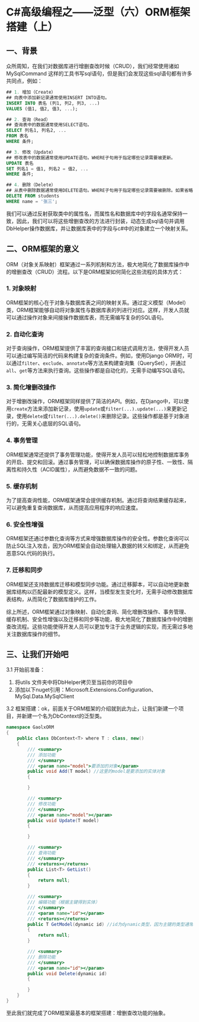 # C#高级编程之——泛型（六）ORM框架搭建（上）

## 一、背景

众所周知，在我们对数据库进行增删查改时候（CRUD），我们经常使用诸如 MySqlCommand 这样的工具书写sql语句，但是我们会发现这些sql语句都有许多共同点，例如：

```sql
## 1. 增加（Create）
## 向表中添加新记录通常使用INSERT INTO语句。
INSERT INTO 表名 (列1, 列2, 列3, ...)  
VALUES (值1, 值2, 值3, ...);

## 2. 查询（Read）
## 查询表中的数据通常使用SELECT语句。
SELECT 列名1, 列名2, ...  
FROM 表名  
WHERE 条件;

## 3. 修改（Update）
## 修改表中的数据通常使用UPDATE语句。WHERE子句用于指定哪些记录需要被更新。
UPDATE 表名  
SET 列名1 = 值1, 列名2 = 值2, ...  
WHERE 条件;

## 4. 删除（Delete）
## 从表中删除数据通常使用DELETE语句。WHERE子句用于指定哪些记录需要被删除。如果省略WHERE子句，则会删除表中的所有记录。
DELETE FROM students  
WHERE name = '张三';

```

我们可以通过反射获取类中的属性名，而属性名和数据库中的字段名通常保持一致，因此，我们可以将这些增删查改的方法进行封装，动态生成sql语句并调用DbHelper操作数据库，并让数据库表中的字段与c#中的对象建立一个映射关系。

## 二、ORM框架的意义

ORM（对象关系映射）框架通过一系列机制和方法，极大地简化了数据库操作中的增删查改（CRUD）流程。以下是ORM框架如何简化这些流程的具体方式：

### 1. 对象映射

ORM框架的核心在于对象与数据库表之间的映射关系。通过定义模型（Model）类，ORM框架能够自动将对象属性与数据库表的列进行对应。这样，开发人员就可以通过操作对象来间接操作数据库表，而无需编写复杂的SQL语句。

### 2. 自动化查询

对于查询操作，ORM框架提供了丰富的查询接口和链式调用方法，使得开发人员可以通过编写简洁的代码来构建复杂的查询条件。例如，使用Django ORM时，可以通过`filter`、`exclude`、`annotate`等方法来构建查询集（QuerySet），并通过`all`、`get`等方法来执行查询。这些操作都是自动化的，无需手动编写SQL语句。

### 3. 简化增删改操作

对于增删改操作，ORM框架同样提供了简洁的API。例如，在Django中，可以使用`create`方法来添加新记录，使用`update`或`filter(...).update(...)`来更新记录，使用`delete`或`filter(...).delete()`来删除记录。这些操作都是基于对象进行的，无需关心底层的SQL语句。

### 4. 事务管理

ORM框架通常还提供了事务管理功能，使得开发人员可以轻松地控制数据库事务的开启、提交和回滚。通过事务管理，可以确保数据库操作的原子性、一致性、隔离性和持久性（ACID属性），从而避免数据不一致的问题。

### 5. 缓存机制

为了提高查询性能，ORM框架通常会提供缓存机制。通过将查询结果缓存起来，可以避免重复查询数据库，从而提高应用程序的响应速度。

### 6. 安全性增强

ORM框架还通过参数化查询等方式来增强数据库操作的安全性。参数化查询可以防止SQL注入攻击，因为ORM框架会自动处理输入数据的转义和绑定，从而避免恶意SQL代码的执行。

### 7. 迁移和同步

ORM框架还支持数据库迁移和模型同步功能。通过迁移脚本，可以自动地更新数据库结构以匹配最新的模型定义。这样，当模型发生变化时，无需手动修改数据库表结构，从而简化了数据库维护的工作。

综上所述，ORM框架通过对象映射、自动化查询、简化增删改操作、事务管理、缓存机制、安全性增强以及迁移和同步等功能，极大地简化了数据库操作中的增删查改流程。这些功能使得开发人员可以更加专注于业务逻辑的实现，而无需过多地关注数据库操作的细节。

## 三、让我们开始吧

3.1 开始前准备：

1. 将utils 文件夹中将DbHelper拷贝至当前你的项目中
2. 添加以下nuget引用：Microsoft.Extensions.Configuration、MySql.Data.MySqlClient

3.2 框架搭建：ok，前面关于ORM框架的介绍就到此为止，让我们新建一个项目，并新建一个名为DbContext的泛型类。

```csharp
namespace GaolxORM
{
    public class DbContext<T> where T : class, new()
    {
        /// <summary>
        /// 添加功能
        /// </summary>
        /// <param name="model">要添加的对象</param>
        public void Add(T model) //这里的model是要添加的实体对象
        {

        }

        /// <summary>
        /// 修改功能
        /// </summary>
        /// <param name="model"></param>
        public void Update(T model)
        {

        }

        /// <summary>
        /// 查询功能
        /// </summary>
        /// <returns></returns>
        public List<T> GetList()
        {
            return null;
        }

        /// <summary>
        /// 编辑功能（根据主键得到实体）
        /// </summary>
        /// <param name="id"></param>
        /// <returns></returns>
        public T GetModel(dynamic id) //id为dynamic类型，因为主键的类型通常是不确定的（例如可能是int,也有可能是string,long）
        {
            return null;
        }

        /// <summary>
        /// 删除功能
        /// </summary>
        /// <param name="id"></param>
        public void Delete(dynamic id)
        {

        }
    }
}
```

至此我们就完成了ORM框架最基本的框架搭建：增删查改功能的抽象。
